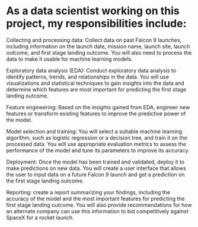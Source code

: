 # As a data scientist working on this project, my responsibilities include:

Collecting and processing data: Collect data on past Falcon 9 launches, including information on the launch date, mission name, launch site, launch outcome, and first stage landing outcome. You will also need to process the data to make it usable for machine learning models.

Exploratory data analysis (EDA): Conduct exploratory data analysis to identify patterns, trends, and relationships in the data. You will use visualizations and statistical techniques to gain insights into the data and determine which features are most important for predicting the first stage landing outcome.

Feature engineering: Based on the insights gained from EDA, engineer new features or transform existing features to improve the predictive power of the model.

Model selection and training: You will select a suitable machine learning algorithm, such as logistic regression or a decision tree, and train it on the processed data. You will use appropriate evaluation metrics to assess the performance of the model and tune its parameters to improve its accuracy.

Deployment: Once the model has been trained and validated, deploy it to make predictions on new data. You will create a user interface that allows the user to input data on a future Falcon 9 launch and get a prediction on the first stage landing outcome.

Reporting: create a report summarizing your findings, including the accuracy of the model and the most important features for predicting the first stage landing outcome. You will also provide recommendations for how an alternate company can use this information to bid competitively against SpaceX for a rocket launch.
